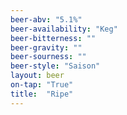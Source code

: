 ```yaml
---
beer-abv: "5.1%"
beer-availability: "Keg"
beer-bitterness: ""
beer-gravity: ""
beer-sourness: ""
beer-style: "Saison"
layout: beer
on-tap: "True"
title:  "Ripe"
---
```

